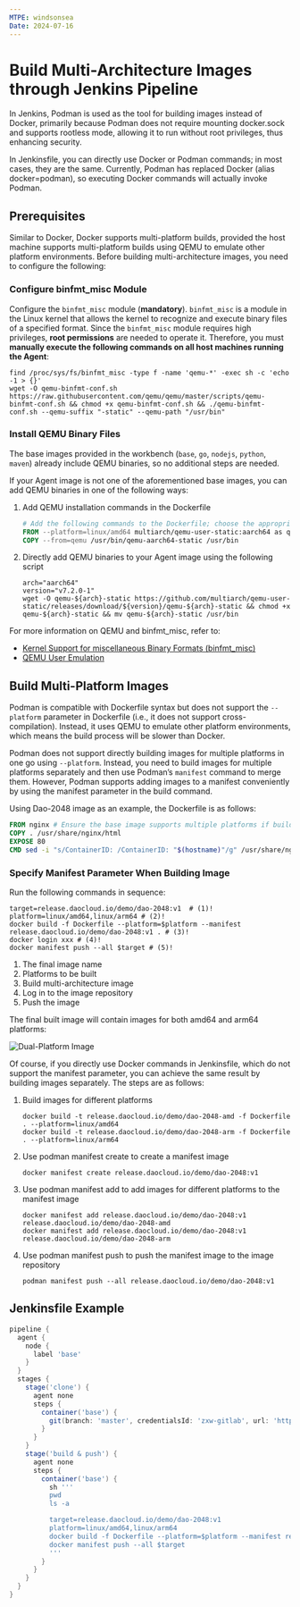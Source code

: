 ```yaml
---
MTPE: windsonsea
Date: 2024-07-16
---
```


# Build Multi-Architecture Images through Jenkins Pipeline

In Jenkins, Podman is used as the tool for building images instead of Docker, primarily because Podman does not require mounting docker.sock and supports rootless mode, allowing it to run without root privileges, thus enhancing security.

In Jenkinsfile, you can directly use Docker or Podman commands; in most cases, they are the same. Currently, Podman has replaced Docker (alias docker=podman), so executing Docker commands will actually invoke Podman.

## Prerequisites

Similar to Docker, Docker supports multi-platform builds, provided the host machine supports multi-platform builds using QEMU to emulate other platform environments. Before building multi-architecture images, you need to configure the following:

### Configure binfmt_misc Module

Configure the `binfmt_misc` module (**mandatory**). `binfmt_misc` is a module in the Linux kernel that allows the kernel to recognize and execute binary files of a specified format. Since the `binfmt_misc` module requires high privileges, **root permissions** are needed to operate it. Therefore, you must **manually execute the following commands on all host machines running the Agent**:

```shell
find /proc/sys/fs/binfmt_misc -type f -name 'qemu-*' -exec sh -c 'echo -1 > {}'
wget -O qemu-binfmt-conf.sh https://raw.githubusercontent.com/qemu/qemu/master/scripts/qemu-binfmt-conf.sh && chmod +x qemu-binfmt-conf.sh && ./qemu-binfmt-conf.sh --qemu-suffix "-static" --qemu-path "/usr/bin"
```

### Install QEMU Binary Files

The base images provided in the workbench (`base`, `go`, `nodejs`, `python`, `maven`) already include QEMU binaries, so no additional steps are needed.

If your Agent image is not one of the aforementioned base images, you can add QEMU binaries in one of the following ways:

1. Add QEMU installation commands in the Dockerfile

    ```dockerfile
    # Add the following commands to the Dockerfile; choose the appropriate QEMU binary based on your target platform, e.g., for an arm64 target image
    FROM --platform=linux/amd64 multiarch/qemu-user-static:aarch64 as qemu
    COPY --from=qemu /usr/bin/qemu-aarch64-static /usr/bin
    ```

2. Directly add QEMU binaries to your Agent image using the following script

    ```shell
    arch="aarch64"
    version="v7.2.0-1"
    wget -O qemu-${arch}-static https://github.com/multiarch/qemu-user-static/releases/download/${version}/qemu-${arch}-static && chmod +x qemu-${arch}-static && mv qemu-${arch}-static /usr/bin 
    ```

For more information on QEMU and binfmt_misc, refer to:

- [Kernel Support for miscellaneous Binary Formats (binfmt_misc)](https://www.kernel.org/doc/html/latest/admin-guide/binfmt-misc.html)
- [QEMU User Emulation](https://wiki.debian.org/QemuUserEmulation)

## Build Multi-Platform Images

Podman is compatible with Dockerfile syntax but does not support the `--platform` parameter in Dockerfile (i.e., it does not support cross-compilation). Instead, it uses QEMU to emulate other platform environments, which means the build process will be slower than Docker.

Podman does not support directly building images for multiple platforms in one go using `--platform`. Instead, you need to build images for multiple platforms separately and then use Podman’s `manifest` command to merge them. However, Podman supports adding images to a manifest conveniently by using the manifest parameter in the build command.

Using Dao-2048 image as an example, the Dockerfile is as follows:

```dockerfile
FROM nginx # Ensure the base image supports multiple platforms if building multi-platform images
COPY . /usr/share/nginx/html
EXPOSE 80
CMD sed -i "s/ContainerID: /ContainerID: "$(hostname)"/g" /usr/share/nginx/html/index.html && nginx -g "daemon off;"
```

### Specify Manifest Parameter When Building Image

Run the following commands in sequence:

```shell
target=release.daocloud.io/demo/dao-2048:v1  # (1)!
platform=linux/amd64,linux/arm64 # (2)!
docker build -f Dockerfile --platform=$platform --manifest release.daocloud.io/demo/dao-2048:v1 . # (3)!
docker login xxx # (4)!
docker manifest push --all $target # (5)!
```

1. The final image name
2. Platforms to be built
3. Build multi-architecture image
4. Log in to the image repository
5. Push the image

The final built image will contain images for both amd64 and arm64 platforms:

![Dual-Platform Image](../../images/podman-build-mutil-arch.png)

Of course, if you directly use Docker commands in Jenkinsfile, which do not support the manifest parameter, you can achieve the same result by building images separately. The steps are as follows:

1. Build images for different platforms

    ```shell
    docker build -t release.daocloud.io/demo/dao-2048-amd -f Dockerfile . --platform=linux/amd64
    docker build -t release.daocloud.io/demo/dao-2048-arm -f Dockerfile . --platform=linux/arm64
    ```

2. Use podman manifest create to create a manifest image

    ```shell
    docker manifest create release.daocloud.io/demo/dao-2048:v1
    ```

3. Use podman manifest add to add images for different platforms to the manifest image

    ```shell
    docker manifest add release.daocloud.io/demo/dao-2048:v1 release.daocloud.io/demo/dao-2048-amd
    docker manifest add release.daocloud.io/demo/dao-2048:v1 release.daocloud.io/demo/dao-2048-arm
    ```

4. Use podman manifest push to push the manifest image to the image repository

    ```shell
    podman manifest push --all release.daocloud.io/demo/dao-2048:v1
    ```

## Jenkinsfile Example

```groovy
pipeline {
  agent {
    node {
      label 'base'
    }
  }
  stages {
    stage('clone') {
      agent none
      steps {
        container('base') {
          git(branch: 'master', credentialsId: 'zxw-gitlab', url: 'https://gitlab.daocloud.cn/ndx/dao-2048.git')
        }
      }
    }
    stage('build & push') {
      agent none
      steps {
        container('base') {
          sh '''
          pwd
          ls -a

          target=release.daocloud.io/demo/dao-2048:v1
          platform=linux/amd64,linux/arm64
          docker build -f Dockerfile --platform=$platform --manifest release.daocloud.io/demo/dao-2048:v1 .
          docker manifest push --all $target
          '''
        }
      }
    }
  }
}
```
